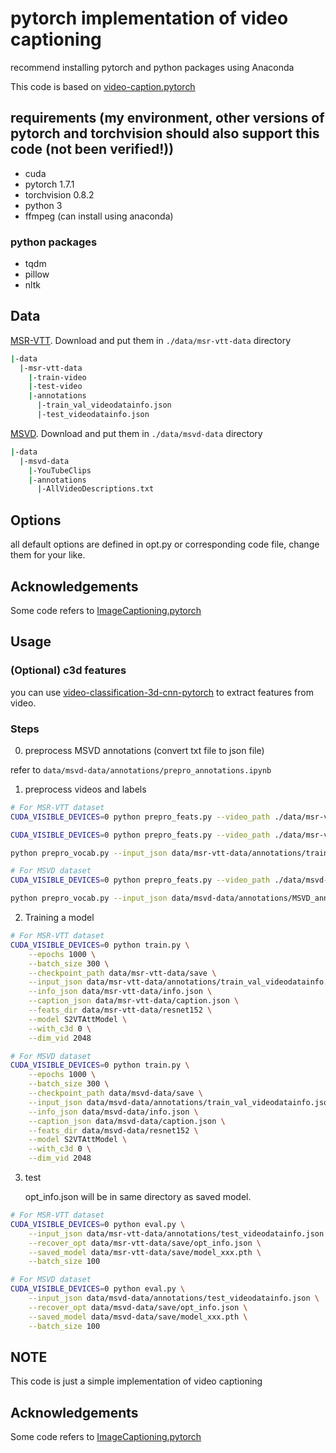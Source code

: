# pytorch implementation of video captioning

recommend installing pytorch and python packages using Anaconda

This code is based on [video-caption.pytorch](https://github.com/xiadingZ/video-caption.pytorch)

## requirements (my environment, other versions of pytorch and torchvision should also support this code (not been verified!))

- cuda
- pytorch 1.7.1
- torchvision 0.8.2
- python 3
- ffmpeg (can install using anaconda)

### python packages

- tqdm
- pillow
- nltk

## Data

[MSR-VTT](https://www.mediafire.com/folder/h14iarbs62e7p/shared). Download and put them in `./data/msr-vtt-data` directory

```bash
|-data
  |-msr-vtt-data
    |-train-video
    |-test-video
    |-annotations
      |-train_val_videodatainfo.json
      |-test_videodatainfo.json
```

[MSVD](https://www.cs.utexas.edu/users/ml/clamp/videoDescription/). Download and put them in `./data/msvd-data` directory

```bash
|-data
  |-msvd-data
    |-YouTubeClips
    |-annotations
      |-AllVideoDescriptions.txt
```

## Options

all default options are defined in opt.py or corresponding code file, change them for your like.

## Acknowledgements
Some code refers to [ImageCaptioning.pytorch](https://github.com/yunjey/pytorch-tutorial/tree/master/tutorials/03-advanced/image_captioning)

## Usage

### (Optional) c3d features
you can use [video-classification-3d-cnn-pytorch](https://github.com/kenshohara/video-classification-3d-cnn-pytorch) to extract features from video. 

### Steps
0. preprocess MSVD annotations (convert txt file to json file)

refer to `data/msvd-data/annotations/prepro_annotations.ipynb`

1. preprocess videos and labels

```bash
# For MSR-VTT dataset
CUDA_VISIBLE_DEVICES=0 python prepro_feats.py --video_path ./data/msr-vtt-data/train-video --output_dir ./data/msr-vtt-data/resnet152 --model resnet152 --n_frame_steps 40

CUDA_VISIBLE_DEVICES=0 python prepro_feats.py --video_path ./data/msr-vtt-data/test-video --output_dir ./data/msr-vtt-data/resnet152 --model resnet152 --n_frame_steps 40

python prepro_vocab.py --input_json data/msr-vtt-data/annotations/train_val_videodatainfo.json data/msr-vtt-data/annotations/test_videodatainfo.json --info_json data/msr-vtt-data/info.json --caption_json data/msr-vtt-data/caption.json --word_count_threshold 4

# For MSVD dataset
CUDA_VISIBLE_DEVICES=0 python prepro_feats.py --video_path ./data/msvd-data/YouTubeClips --output_dir ./data/msvd-data/resnet152 --model resnet152 --n_frame_steps 40

python prepro_vocab.py --input_json data/msvd-data/annotations/MSVD_annotations.json --info_json data/msvd-data/info.json --caption_json data/msvd-data/caption.json --word_count_threshold 2
```

2. Training a model

```bash
# For MSR-VTT dataset
CUDA_VISIBLE_DEVICES=0 python train.py \
    --epochs 1000 \
    --batch_size 300 \
    --checkpoint_path data/msr-vtt-data/save \
    --input_json data/msr-vtt-data/annotations/train_val_videodatainfo.json \
    --info_json data/msr-vtt-data/info.json \
    --caption_json data/msr-vtt-data/caption.json \
    --feats_dir data/msr-vtt-data/resnet152 \
    --model S2VTAttModel \
    --with_c3d 0 \
    --dim_vid 2048

# For MSVD dataset
CUDA_VISIBLE_DEVICES=0 python train.py \
    --epochs 1000 \
    --batch_size 300 \
    --checkpoint_path data/msvd-data/save \
    --input_json data/msvd-data/annotations/train_val_videodatainfo.json \
    --info_json data/msvd-data/info.json \
    --caption_json data/msvd-data/caption.json \
    --feats_dir data/msvd-data/resnet152 \
    --model S2VTAttModel \
    --with_c3d 0 \
    --dim_vid 2048
```

3. test

    opt_info.json will be in same directory as saved model.

```bash
# For MSR-VTT dataset
CUDA_VISIBLE_DEVICES=0 python eval.py \
    --input_json data/msr-vtt-data/annotations/test_videodatainfo.json \
    --recover_opt data/msr-vtt-data/save/opt_info.json \
    --saved_model data/msr-vtt-data/save/model_xxx.pth \
    --batch_size 100

# For MSVD dataset
CUDA_VISIBLE_DEVICES=0 python eval.py \
    --input_json data/msvd-data/annotations/test_videodatainfo.json \
    --recover_opt data/msvd-data/save/opt_info.json \
    --saved_model data/msvd-data/save/model_xxx.pth \
    --batch_size 100
```

## NOTE
This code is just a simple implementation of video captioning


## Acknowledgements
Some code refers to [ImageCaptioning.pytorch](https://github.com/ruotianluo/ImageCaptioning.pytorch)
